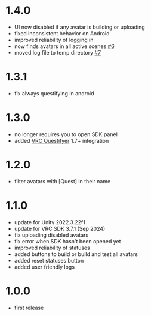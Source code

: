 # 1.4.0

- UI now disabled if any avatar is building or uploading
- fixed inconsistent behavior on Android
- improved reliability of logging in
- now finds avatars in all active scenes [#6](https://github.com/imagitama/vrc-bulk-upload/pull/6)
- moved log file to temp directory [#7](https://github.com/imagitama/vrc-bulk-upload/pull/7)

# 1.3.1

- fix always questifying in android

# 1.3.0

- no longer requires you to open SDK panel
- added [VRC Questifyer](https://github.com/imagitama/vrc-questifyer) 1.7+ integration

# 1.2.0

- filter avatars with [Quest] in their name

# 1.1.0

- update for Unity 2022.3.22f1
- update for VRC SDK 3.7.1 (Sep 2024)
- fix uploading disabled avatars
- fix error when SDK hasn't been opened yet
- improved reliability of statuses
- added buttons to build or build and test all avatars
- added reset statuses button
- added user friendly logs

# 1.0.0

- first release
